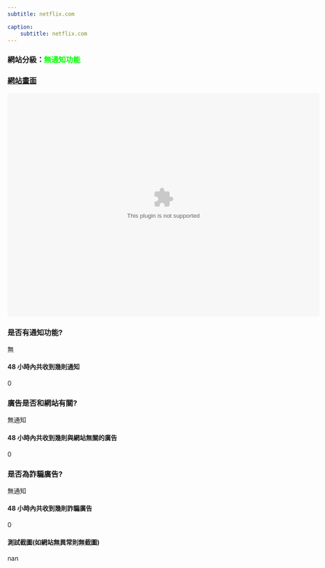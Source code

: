 ```yaml
---
subtitle: netflix.com

caption:
	subtitle: netflix.com
---
```


<h3>網站分級：<font color="#00FF00">無通知功能</font></h3>

### [網站畫面](netflix.com)
<embed src="https://web.archive.org/web/netflix.com" style="width:700px; height: 500px;">

### 是否有通知功能?
無

#### 48 小時內共收到幾則通知
0

### 廣告是否和網站有關?
無通知

#### 48 小時內共收到幾則與網站無關的廣告
0

### 是否為詐騙廣告?
無通知

#### 48 小時內共收到幾則詐騙廣告
0

#### 測試截圖(如網站無異常則無截圖)
nan

